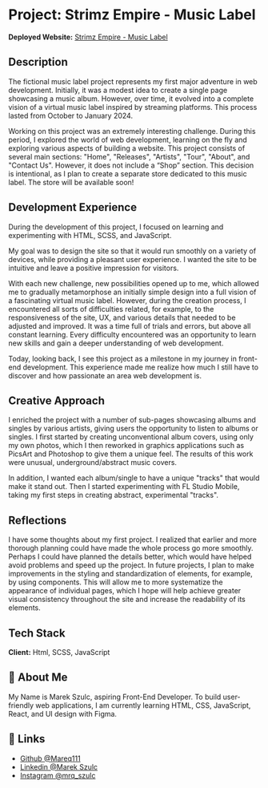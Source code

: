 ﻿# Project: Strimz Empire - Music Label

**Deployed Website:** [Strimz Empire - Music Label](https://strimz.netlify.app/)

## Description

The fictional music label project represents my first major adventure in web development. Initially, it was a modest idea to create a single page showcasing a music album. However, over time, it evolved into a complete vision of a virtual music label inspired by streaming platforms. This process lasted from October to January 2024.

Working on this project was an extremely interesting challenge. During this period, I explored the world of web development, learning on the fly and exploring various aspects of building a website. This project consists of several main sections: "Home", "Releases", "Artists", "Tour", "About", and "Contact Us". However, it does not include a “Shop” section. This decision is intentional, as I plan to create a separate store dedicated to this music label. The store will be available soon!

## Development Experience

During the development of this project, I focused on learning and experimenting with HTML, SCSS, and JavaScript.

My goal was to design the site so that it would run smoothly on a variety of devices, while providing a pleasant user experience. I wanted the site to be intuitive and leave a positive impression for visitors.

With each new challenge, new possibilities opened up to me, which allowed me to gradually metamorphose an initially simple design into a full vision of a fascinating virtual music label. However, during the creation process, I encountered all sorts of difficulties related, for example, to the responsiveness of the site, UX, and various details that needed to be adjusted and improved. It was a time full of trials and errors, but above all constant learning. Every difficulty encountered was an opportunity to learn new skills and gain a deeper understanding of web development.

Today, looking back, I see this project as a milestone in my journey in front-end development. This experience made me realize how much I still have to discover and how passionate an area web development is.

## Creative Approach

I enriched the project with a number of sub-pages showcasing albums and singles by various artists, giving users the opportunity to listen to albums or singles. I first started by creating unconventional album covers, using only my own photos, which I then reworked in graphics applications such as PicsArt and Photoshop to give them a unique feel. The results of this work were unusual, underground/abstract music covers.

In addition, I wanted each album/single to have a unique "tracks" that would make it stand out. Then I started experimenting with FL Studio Mobile, taking my first steps in creating abstract, experimental "tracks".

## Reflections

I have some thoughts about my first project. I realized that earlier and more thorough planning could have made the whole process go more smoothly. Perhaps I could have planned the details better, which would have helped avoid problems and speed up the project. In future projects, I plan to make improvements in the styling and standardization of elements, for example, by using components. This will allow me to more systematize the appearance of individual pages, which I hope will help achieve greater visual consistency throughout the site and increase the readability of its elements.

## Tech Stack

**Client:** Html, SCSS, JavaScript

## 🚀 About Me

My Name is Marek Szulc, aspiring Front-End Developer. To build user-friendly web applications, I am currently learning HTML, CSS, JavaScript, React, and UI design with Figma.

## 🔗 Links

- [Github @Mareq111](https://github.com/Mareq111)
- [Linkedin @Marek Szulc](https://www.linkedin.com/in/marek-szulc-156307247/)
- [Instagram @mrq_szulc](https://www.instagram.com/mrq_szulc/)
